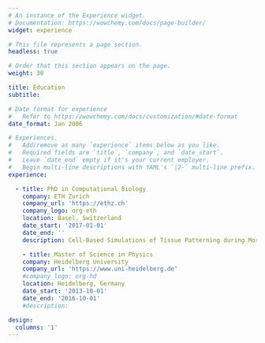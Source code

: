 ```yaml
---
# An instance of the Experience widget.
# Documentation: https://wowchemy.com/docs/page-builder/
widget: experience

# This file represents a page section.
headless: true

# Order that this section appears on the page.
weight: 30

title: Education
subtitle:

# Date format for experience
#   Refer to https://wowchemy.com/docs/customization/#date-format
date_format: Jan 2006

# Experiences.
#   Add/remove as many `experience` items below as you like.
#   Required fields are `title`, `company`, and `date_start`.
#   Leave `date_end` empty if it's your current employer.
#   Begin multi-line descriptions with YAML's `|2-` multi-line prefix.
experience:

  - title: PhD in Computational Biology
    company: ETH Zurich
    company_url: 'https://ethz.ch'
    company_logo: org-eth
    location: Basel, Switzerland
    date_start: '2017-01-01'
    date_end: ''
    description: Cell-Based Simulations of Tissue Patterning during Morphogenesis

    - title: Master of Science in Physics
    company: Heidelberg University
    company_url: 'https://www.uni-heidelberg.de'
    #company_logo: org-hd
    location: Heidelberg, Germany
    date_start: '2013-10-01'
    date_end: '2016-10-01'
    #description: 

design:
  columns: '1'
---
```

